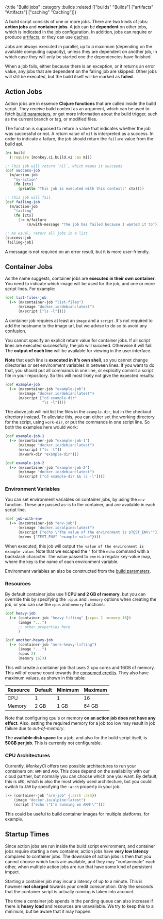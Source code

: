 {:title "Build jobs"
 :category :builds
 :related [["builds" "Builds"]
           ["artifacts" "Artifacts"]
	   ["caching" "Caching"]]}

A build script consists of one or more jobs.  There are two kinds of
jobs: **action jobs** and **container jobs**.  A job can be **dependent** on other
jobs, which is indicated in the job configuration.  In addition, jobs can require
or produce [artifacts](artifacts), or they can use [caches](caching).

Jobs are always executed in parallel, up to a maximum (depending on the available
computing capacity), unless they are dependent on another job, in which case they
will only be started one the dependencies have finished.

When a job fails, either because there is an exception, or it returns an error
value, any jobs that are dependent on the failing job are skipped.  Other jobs
will still be executed, but the build itself will be marked as **failed**.

## Action Jobs

Action jobs are in essence **Clojure functions** that are called inside the build script.
They receive build context as an argument, which can be used to fetch [build parameters](params),
or get more information about the build trigger, such as the current branch or tag, or
modified files.

The function is supposed to return a value that indicates whether the job was successful
or not.  A return value of `nil` is interpreted as a success.  In order to indicate a
failure, the job should return the `failure` value from the build api.

```clojure
(ns build
  (:require [monkey.ci.build.v2 :as m]))

;; This job will return `nil`, which means it succeeds
(def success-job
  (m/action-job
    "my-action"
    (fn [ctx]
      (println "This job is executed with this context:" ctx))))

;; This job will fail
(def failing-job
  (m/action-job
    "failing"
    (fn [ctx]
      (-> m/failure
          (m/with-message "The job has failed because I wanted it to")))))

;; As usual, return all jobs in a list
[success-job
 failing-job]
```

A message is not required on an error result, but it is more user-friendly.

## Container Jobs

As the name suggests, container jobs are **executed in their own container**.  You
need to indicate which image will be used for the job, and one or more script
lines.  For example:

```clojure
(def list-files-job
  (-> (m/container-job "list-files")
      (m/image "docker.io/debian:latest")
      (m/script ["ls -l"])))
```

A container job requires at least an `image` and a `script`.  It's not required
to add the hostname to the image url, but we advise to do so to avoid any confusion.

You cannot specify an explicit return value for container jobs.  If all script 
lines are executed successfully, the job will succeed.  Otherwise it will fail.
The **output of each line** will be available for viewing in the user interface.

**Note** that each line is **executed in it's own shell**, so you cannot
change directories or set environment variables in between lines.  If you want
to do that, you should put all commands in one line, or explicitly commit a
script file in your repository.  So this will most likely not give the expected
results:

```clojure
(def example-job
  (-> (m/container-job "example-job")
      (m/image "docker.io/debian:latest")
      (m/script ["cd example-dir"
                 "ls -l"])))
```
The above job will not list the files in the `example-dir`, but in the checkout
directory instead.  To alleviate this, you can either set the working directory
for the script, using `work-dir`, or put the commands in one script line.  So
both the examples here would work:

```clojure
(def example-job-1
  (-> (m/container-job "example-job-1")
      (m/image "docker.io/debian:latest")
      (m/script ["ls -l"])
      (m/work-dir "example-dir")))

(def example-job-2
  (-> (m/container-job "example-job-2")
      (m/image "docker.io/debian:latest")
      (m/script ["cd example-dir && ls -l"])))
```

### Environment Variables

You can set environment variables on container jobs, by using the `env` function.
These are passed as-is to the container, and are available in each script line.

```clojure
(def job-with-env
  (-> (m/container-job "env-job")
      (m/image "docker.io/alpine:latest")
      (m/script ["echo \"The value of the environment is $TEST_ENV\""])
      (m/env {"TEST_ENV" "example value"})))
```

When executed, this job will output `The value of the environment is example value`.
Note that we escaped the `"` for the `echo` command with a backslash character.
The value passed to `env` is a regular key-value map, where the key is the name
of each environment variable.

Environment variables an also be constructed from the [build parameters](params).

### Resources

By default container jobs use **1 CPU and 2 GB of memory**, but you can override
this by specifying the `:cpus` and `:memory` options when creating the job, or you
can use the `cpus` and `memory` functions:

```clojure
(def heavy-job
  (-> (container-job "heavy-lifting" {:cpus 2 :memory 16})
      (image "...")
      ;; other properties here
      )

(def another-heavy-job
  (-> (container-job "more-heavy-lifting")
      (image "...")
      (cpus 2)
      (memory 16)))
```
This will create a container job that uses 2 cpu cores and 16GB of memory.  This will
of course count towards the [consumed credits](pricing).  They also have maximum
values, as shown in this table:

|Resource|Default|Minimum|Maximum|
|---|---|---|---|
|CPU|1|1|16|
|Memory|2 GB|1 GB|64 GB|

Note that configuring cpu's or memory **on an action job does not have any effect**.
Also, setting the required memory for a job too low may result in job failure due to
*out-of-memory*.

The **available disk space** for a job, and also for the build script itself, is **50GB
per job**.  This is currently not configurable.

### CPU Architectures

Currently, *MonkeyCI* offers two possible architectures to run your containers on: `ARM`
and `AMD`.  This does depend on the availability with our cloud partner, but normally
you can choose which one you want.  By default, this is `AMD`, which is also the most
widely used architecture, but you could switch to `ARM` by specifying the `:arch` property
in your job:

```clojure
(-> (container-job "arm-job" {:arch :arm})
    (image "docker.io/alpine:latest")
    (script ["echo \"I'm running on ARM!\""]))
```

This could be useful to build container images for multiple platforms, for example.

## Startup Times

Since action jobs are run inside the build script environment, and container jobs
require starting a new container, action jobs have **very low latency** compared
to container jobs.  The downside of action jobs is then that you cannot choose
which tools are available, and they may "contaminate" each other, when multiple
action jobs are run that have some kind of persistent impact.

Starting a container job may incur a latency of up to a minute.  This is however
**not charged** towards your credit consumption.  Only the seconds that the container
script is actually running is taken into account.

The time a container job spends in the pending queue can also increase if there is **heavy
load** and resources are unavailable.  We try to keep this to a minimum, but be aware
that it may happen.